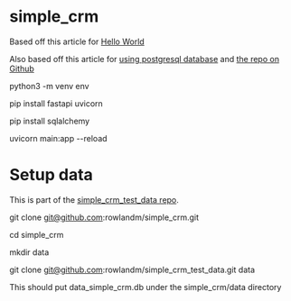 # simple_crm

Based off this article for [Hello World](https://www.slingacademy.com/article/write-your-first-backend-api-with-fastapi-hello-world/)

Also based off this article for [using postgresql database](https://mattermost.com/blog/building-a-crud-fastapi-app-with-sqlalchemy/) and [the repo on Github](https://github.com/EzzEddin/fastapi-todo)


python3 -m venv env

pip install fastapi uvicorn 

pip install sqlalchemy

uvicorn main:app --reload



# Setup data

This is part of the [simple_crm_test_data repo](https://github.com/rowlandm/simple_crm_test_data).

git clone git@github.com:rowlandm/simple_crm.git

cd simple_crm

mkdir data

git clone git@github.com:rowlandm/simple_crm_test_data.git data

This should put data_simple_crm.db under the simple_crm/data directory
